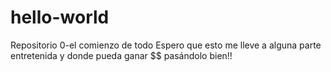 # hello-world
Repositorio 0-el comienzo de todo
Espero que esto me lleve a alguna parte entretenida y donde pueda ganar $$ pasándolo bien!!
